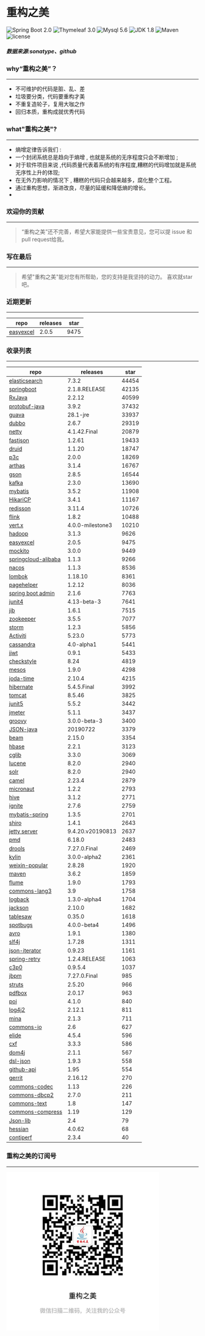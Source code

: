 # 重构之美
![Spring Boot 2.0](https://img.shields.io/badge/Spring%20Boot-2.0-brightgreen.svg)
![Thymeleaf 3.0](https://img.shields.io/badge/Thymeleaf-3.0-yellow.svg)
![Mysql 5.6](https://img.shields.io/badge/Mysql-5.6-blue.svg)
![JDK 1.8](https://img.shields.io/badge/JDK-1.8-brightgreen.svg)
![Maven](https://img.shields.io/badge/Maven-3.5.0-yellowgreen.svg)
![license](https://img.shields.io/badge/license-Apache%202-blue.svg)
##### 数据来源:sonatype、github

### why“重构之美”？
--- 
- 不可维护的代码是脏、乱、差
- 垃圾要分类，代码要重构才美
- 不重复造轮子，复用大咖之作
- 回归本质，重构成就优秀代码


### what"重构之美"?
---
- 熵增定律告诉我们 :
- 一个封闭系统总是趋向于熵增 , 也就是系统的无序程度只会不断增加 ;
- 对于软件项目来说 ,代码质量代表着系统的有序程度,糟糕的代码增加就是系统无序性上升的体现;
- 在无外力影响的情况下 , 糟糕的代码只会越来越多，腐化整个工程。
- 通过重构思想，渐进改良，尽量的延缓和降低熵的增长。
- 


### 欢迎你的贡献
---
> “重构之美”还不完善，希望大家能提供一些宝贵意见，您可以提 issue 和 pull request给我。


### 写在最后
---
> 希望"重构之美"能对您有所帮助，您的支持是我坚持的动力。
> 喜欢就star吧。


### 近期更新
---
repo | releases | star
---|---|---
[easyexcel](https://github.com/alibaba/easyexcel) | 2.0.5 | 9475

### 收录列表
---
repo | releases | star
---|---|---
[elasticsearch](https://github.com/elastic/elasticsearch) | 7.3.2 | 44454 
[springboot](https://github.com/spring-projects/spring-boot) | 2.1.8.RELEASE | 42135 
[RxJava](https://github.com/ReactiveX/RxJava) | 2.2.12 | 40599 
[protobuf-java](https://github.com/protocolbuffers/protobuf) | 3.9.2 | 37432 
[guava](https://github.com/google/guava) | 28.1-jre | 33937 
[dubbo](https://github.com/apache/incubator-dubbo) | 2.6.7 | 29319 
[netty](https://github.com/netty/netty) | 4.1.42.Final | 20879 
[fastjson](https://github.com/alibaba/fastjson) | 1.2.61 | 19433 
[druid](https://github.com/alibaba/druid) | 1.1.20 | 18747 
[p3c](https://github.com/alibaba/p3c) | 2.0.0 | 18269 
[arthas](https://github.com/alibaba/arthas) | 3.1.4 | 16767 
[gson](https://github.com/google/gson) | 2.8.5 | 16544 
[kafka](https://github.com/apache/kafka) | 2.3.0 | 13690 
[mybatis](https://github.com/mybatis/mybatis-3) | 3.5.2 | 11908 
[HikariCP](https://github.com/brettwooldridge/HikariCP) | 3.4.1 | 11167 
[redisson](https://github.com/redisson/redisson) | 3.11.4 | 10726 
[flink](https://github.com/apache/flink) | 1.8.2 | 10488 
[vert.x](https://github.com/eclipse-vertx/vert.x) | 4.0.0-milestone3 | 10210 
[hadoop](https://github.com/apache/hadoop) | 3.1.3 | 9626 
[easyexcel](https://github.com/alibaba/easyexcel) | 2.0.5 | 9475 
[mockito](https://github.com/mockito/mockito) | 3.0.0 | 9449 
[springcloud-alibaba](https://github.com/spring-cloud-incubator/spring-cloud-alibaba) | 1.1.3 | 9266 
[nacos](https://github.com/alibaba/nacos) | 1.1.3 | 8536 
[lombok](https://github.com/rzwitserloot/lombok) | 1.18.10 | 8361 
[pagehelper](https://github.com/pagehelper/Mybatis-PageHelper) | 1.2.12 | 8036 
[spring boot admin](https://github.com/codecentric/spring-boot-admin) | 2.1.6 | 7763 
[junit4](https://github.com/junit-team/junit4) | 4.13-beta-3 | 7641 
[jib](https://github.com/GoogleContainerTools/jib) | 1.6.1 | 7515 
[zookeeper](https://github.com/apache/zookeeper) | 3.5.5 | 7077 
[storm](https://github.com/apache/storm) | 1.2.3 | 5856 
[Activiti](https://github.com/Activiti/Activiti) | 5.23.0 | 5773 
[cassandra](https://github.com/apache/cassandra) | 4.0-alpha1 | 5441 
[jjwt](https://github.com/jwtk/jjwt) | 0.9.1 | 5433 
[checkstyle](https://github.com/checkstyle/checkstyle) | 8.24 | 4819 
[mesos](https://github.com/apache/mesos) | 1.9.0 | 4298 
[joda-time](https://github.com/JodaOrg/joda-time) | 2.10.4 | 4215 
[hibernate](https://github.com/hibernate/hibernate-orm) | 5.4.5.Final | 3992 
[tomcat](https://github.com/apache/tomcat) | 8.5.46 | 3825 
[junit5](https://github.com/junit-team/junit5) | 5.5.2 | 3442 
[jmeter](https://github.com/apache/jmeter) | 5.1.1 | 3437 
[groovy](https://github.com/apache/groovy) | 3.0.0-beta-3 | 3400 
[JSON-java](https://github.com/stleary/JSON-java) | 20190722 | 3379 
[beam](https://github.com/apache/beam) | 2.15.0 | 3354 
[hbase](https://github.com/apache/hbase) | 2.2.1 | 3123 
[cglib](https://github.com/cglib/cglib) | 3.3.0 | 3069 
[lucene](https://github.com/apache/lucene-solr) | 8.2.0 | 2940 
[solr](https://github.com/apache/lucene-solr) | 8.2.0 | 2940 
[camel](https://github.com/apache/camel) | 2.23.4 | 2879 
[micronaut](https://github.com/micronaut-projects/micronaut-core) | 1.2.2 | 2793 
[hive](https://github.com/apache/hive) | 3.1.2 | 2771 
[ignite](https://github.com/apache/ignite) | 2.7.6 | 2759 
[mybatis-spring](https://github.com/mybatis/spring-boot-starter) | 1.3.5 | 2701 
[shiro](https://github.com/apache/shiro) | 1.4.1 | 2643 
[jetty server](https://github.com/eclipse/jetty.project) | 9.4.20.v20190813 | 2637 
[pmd](https://github.com/pmd/pmd) | 6.18.0 | 2483 
[drools](https://github.com/kiegroup/drools) | 7.27.0.Final | 2469 
[kylin](https://github.com/apache/kylin) | 3.0.0-alpha2 | 2361 
[weixin-popular](https://github.com/liyiorg/weixin-popular) | 2.8.28 | 1920 
[maven](https://github.com/apache/maven) | 3.6.2 | 1859 
[flume](https://github.com/apache/flume) | 1.9.0 | 1793 
[commons-lang3](https://github.com/apache/commons-lang) | 3.9 | 1758 
[logback](https://github.com/qos-ch/logback) | 1.3.0-alpha4 | 1704 
[jackson](https://github.com/FasterXML/jackson-core) | 2.10.0 | 1682 
[tablesaw](https://github.com/jtablesaw/tablesaw) | 0.35.0 | 1618 
[spotbugs](https://github.com/spotbugs/spotbugs) | 4.0.0-beta4 | 1496 
[avro](https://github.com/apache/avro) | 1.9.1 | 1380 
[slf4j](https://github.com/qos-ch/slf4j) | 1.7.28 | 1311 
[json-iterator](https://github.com/json-iterator/java) | 0.9.23 | 1161 
[spring-retry](https://github.com/spring-projects/spring-retry) | 1.2.4.RELEASE | 1063 
[c3p0](https://github.com/swaldman/c3p0) | 0.9.5.4 | 1037 
[jbpm](https://github.com/kiegroup/jbpm) | 7.27.0.Final | 985 
[struts](https://github.com/apache/struts) | 2.5.20 | 966 
[pdfbox](https://github.com/apache/pdfbox) | 2.0.17 | 963 
[poi](https://github.com/apache/poi) | 4.1.0 | 840 
[log4j2](https://github.com/apache/logging-log4j2) | 2.12.1 | 811 
[mina](https://github.com/apache/mina) | 2.1.3 | 711 
[commons-io](https://github.com/apache/commons-io) | 2.6 | 627 
[elide](https://github.com/yahoo/elide) | 4.5.4 | 596 
[cxf](https://github.com/apache/cxf) | 3.3.3 | 586 
[dom4j](https://github.com/dom4j/dom4j) | 2.1.1 | 567 
[dsl-json](https://github.com/ngs-doo/dsl-json) | 1.9.3 | 558 
[github-api](https://github.com/kohsuke/github-api) | 1.95 | 554 
[gerrit](https://github.com/GerritCodeReview/gerrit) | 2.16.12 | 270 
[commons-codec](https://github.com/apache/commons-codec) | 1.13 | 226 
[commons-dbcp2](https://github.com/apache/commons-dbcp) | 2.7.0 | 211 
[commons-text](https://github.com/apache/commons-text) | 1.8 | 147 
[commons-compress](https://github.com/apache/commons-compress) | 1.19 | 129 
[Json-lib](https://github.com/aalmiray/Json-lib) | 2.4 | 79 
[hessian](https://github.com/ebourg/hessian) | 4.0.62 | 68 
[contiperf](https://github.com/lucaspouzac/contiperf) | 2.3.4 | 40 


### 重构之美的订阅号
---
<img src="https://github.com/jartisan2001/latest/blob/master/Image.jpg" width="400" hegiht="400" align=left />
